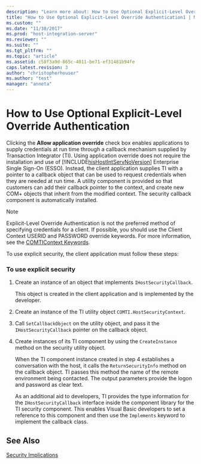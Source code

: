 ```yaml
---
description: "Learn more about: How to Use Optional Explicit-Level Override Authentication"
title: "How to Use Optional Explicit-Level Override Authentication1 | Microsoft Docs"
ms.custom: ""
ms.date: "11/30/2017"
ms.prod: "host-integration-server"
ms.reviewer: ""
ms.suite: ""
ms.tgt_pltfrm: ""
ms.topic: "article"
ms.assetid: c58f3a9d-865c-4011-be71-ef31481b94fe
caps.latest.revision: 3
author: "christopherhouser"
ms.author: "test"
manager: "anneta"
---
```

# How to Use Optional Explicit-Level Override Authentication
Clicking the **Allow application override** check box enables applications to supply credentials at run time through a callback mechanism supplied by Transaction Integrator (TI). Using application override does not require the installation and use of [!INCLUDE[hisHostIntServNoVersion](../includes/hishostintservnoversion-md.md)] Enterprise Single Sign-On (ESSO). Instead, the client application supplies TI with a pointer to a callback object that can be used to request credentials when they are needed at run time. A utility component is provided so that customers can add their callback pointer to the context, and create new COM+ objects that inherit from the modified context. The security callback component is automatically installed.  
  
> [!NOTE]
>  Explicit-Level Override Authentication is not the preferred method of specifying credentials for a client. If possible, you should use the Client Context USERID and PASSWORD override keywords. For more information, see the [COMTIContext Keywords](./comticontext-keywords1.md).  
  
 To use explicit security, the client application must follow these steps:  
  
### To use explicit security  
  
1. Create an instance of an object that implements `IHostSecurityCallback`.  
  
    This object is created in the client application and is implemented by the developer.  
  
2. Create an instance of the TI utility object `COMTI.HostSecurityContext`.  
  
3. Call `SetCallbackObject` on the utility object, and pass it the `IHostSecurityCallback` pointer on the callback object.  
  
4. Create instances of its TI component by using the `CreateInstance` method on the security utility object.  
  
   When the TI component instance created in step 4 establishes a conversation with the host, it calls the `ReturnSecurityInfo` method on the callback object. TI passes this method the name of the remote environment being contacted. The output parameters provide the logon and password as clear text.  
  
   As an additional aid to developers, TI provides the type information for the `IHostSecurityCallback` interface inside the component library for the TI security component. This enables Visual Basic developers to set a reference to this component and then use the `Implements` keyword to implement the callback class.  
  
## See Also  
 [Security Implications](../core/security-implications1.md)
